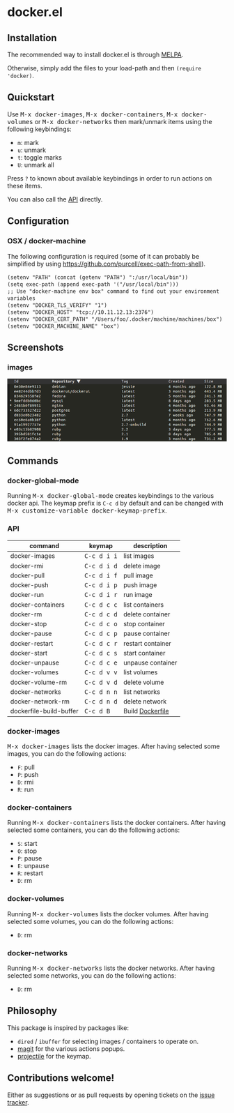 # docker.el

## Installation

The recommended way to install docker.el is through [MELPA](https://github.com/milkypostman/melpa).

Otherwise, simply add the files to your load-path and then `(require 'docker)`.

## Quickstart

Use <kbd>M-x docker-images</kbd>, <kbd>M-x docker-containers</kbd>, <kbd>M-x docker-volumes</kbd> or <kbd>M-x docker-networks</kbd>
then mark/unmark items using the following keybindings:

- `m`: mark
- `u`: unmark
- `t`: toggle marks
- `U`: unmark all

Press `?` to known about available keybindings in order to run actions on these items.

You can also call the [API](#api) directly.

## Configuration

### OSX / docker-machine

The following configuration is required (some of it can probably be
simplified by using https://github.com/purcell/exec-path-from-shell).

``` elisp
(setenv "PATH" (concat (getenv "PATH") ":/usr/local/bin"))
(setq exec-path (append exec-path '("/usr/local/bin")))
;; Use "docker-machine env box" command to find out your environment variables
(setenv "DOCKER_TLS_VERIFY" "1")
(setenv "DOCKER_HOST" "tcp://10.11.12.13:2376")
(setenv "DOCKER_CERT_PATH" "/Users/foo/.docker/machine/machines/box")
(setenv "DOCKER_MACHINE_NAME" "box")
```

## Screenshots

### images

![docker.el screenshot](screenshots/images.png)

## Commands

### docker-global-mode

Running <kbd>M-x docker-global-mode</kbd> creates keybindings to the
various docker api. The keymap prefix is `C-c d` by default and can be
changed with <kbd>M-x customize-variable docker-keymap-prefix</kbd>.

### API

| command                      | keymap               | description                                                     |
|------------------------------|----------------------|-----------------------------------------------------------------|
| docker-images                | <kbd>C-c d i i</kbd> | list images                                                     |
| docker-rmi                   | <kbd>C-c d i d</kbd> | delete image                                                    |
| docker-pull                  | <kbd>C-c d i f</kbd> | pull image                                                      |
| docker-push                  | <kbd>C-c d i p</kbd> | push image                                                      |
| docker-run                   | <kbd>C-c d i r</kbd> | run image                                                       |
| docker-containers            | <kbd>C-c d c c</kbd> | list containers                                                 |
| docker-rm                    | <kbd>C-c d c d</kbd> | delete container                                                |
| docker-stop                  | <kbd>C-c d c o</kbd> | stop container                                                  |
| docker-pause                 | <kbd>C-c d c p</kbd> | pause container                                                 |
| docker-restart               | <kbd>C-c d c r</kbd> | restart container                                               |
| docker-start                 | <kbd>C-c d c s</kbd> | start container                                                 |
| docker-unpause               | <kbd>C-c d c e</kbd> | unpause container                                               |
| docker-volumes               | <kbd>C-c d v v</kbd> | list volumes                                                    |
| docker-volume-rm             | <kbd>C-c d v d</kbd> | delete volume                                                   |
| docker-networks              | <kbd>C-c d n n</kbd> | list networks                                                   |
| docker-network-rm            | <kbd>C-c d n d</kbd> | delete network                                                  |
| dockerfile-build-buffer      | <kbd>C-c d B</kbd>   | Build [Dockerfile](https://github.com/spotify/dockerfile-mode)  |

### docker-images

<kbd>M-x docker-images</kbd> lists the docker images.
After having selected some images, you can do the following actions:

- `F`: pull
- `P`: push
- `D`: rmi
- `R`: run

### docker-containers

Running <kbd>M-x docker-containers</kbd> lists the docker containers.
After having selected some containers, you can do the following actions:

* `S`: start
* `O`: stop
* `P`: pause
* `E`: unpause
* `R`: restart
* `D`: rm

### docker-volumes

Running <kbd>M-x docker-volumes</kbd> lists the docker volumes.
After having selected some volumes, you can do the following actions:

* `D`: rm

### docker-networks

Running <kbd>M-x docker-networks</kbd> lists the docker networks.
After having selected some networks, you can do the following actions:

* `D`: rm

## Philosophy

This package is inspired by packages like:

- `dired` / `ibuffer` for selecting images / containers to operate on.
- [magit](https://github.com/magit/magit) for the various actions popups.
- [projectile](https://github.com/bbatsov/projectile) for the keymap.

## Contributions welcome!

Either as suggestions or as pull requests by opening tickets on the
[issue tracker](https://github.com/Silex/docker.el/issues).
